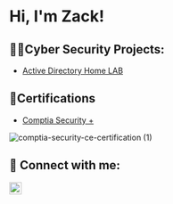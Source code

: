 <h1>Hi, I'm Zack!


<h2>👨‍💻Cyber Security Projects:</h2>

- [Active Directory Home LAB](https://github.com/SGTBolduc/LABURL)
    
<H2>📄Certifications</H2>

- [Comptia Security +](https://www.credly.com/badges/5ae82c90-8be4-4f7f-80bb-69a536ba61d5/public_url)

 ![comptia-security-ce-certification (1)](https://github.com/SGTBolduc/SGTBolduc/assets/174336018/3108e599-6eb5-470f-8007-1d3a81149665)



<h2> 🤳 Connect with me:</h2>


[<img align="left" alt="zackbolduc | LinkedIn" width="22px" src="https://cdn.jsdelivr.net/npm/simple-icons@v3/icons/linkedin.svg" />][linkedin]

[linkedin]: https://linkedin.com/in/zackbolduc117

<!--
**SGTBolduc/SGTBolduc** is a ✨ _special_ ✨ repository because its `README.md` (this file) appears on your GitHub profile.

Here are some ideas to get you started:

- 🔭 I’m currently working on ...
- 🌱 I’m currently learning ...
- 👯 I’m looking to collaborate on ...
- 🤔 I’m looking for help with ...
- 💬 Ask me about ...
- 📫 How to reach me: ...
- 😄 Pronouns: ...
- ⚡ Fun fact: ...
-->
